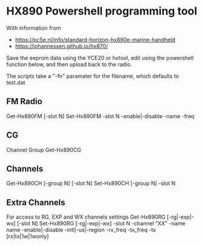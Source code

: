 # HX890 Powershell programming tool


With information from 
- https://pc5e.nl/info/standard-horizon-hx890e-marine-handheld
- https://johannessen.github.io/hx870/

Save the eeprom data using the YCE20 or hxtool, edit using the powershell function below, and then upload back to the radio.

The scripts take a "-fn" paramater for the filename, which defaults to test.dat

## FM Radio
Get-Hx890FM \[-slot N]
Set-Hx890FM -slot N -enable|-disable -name <name> -freq <frequance>

## CG
Channel Group
Get-Hx890CG

## Channels
Get-Hx890CH \[-group N] \[-slot N]
Set-Hx890CH \[-group N] -slot N

## Extra Channels
For access to RG, EXP and WX channels settings
Get-Hx890RG \[-rg|-exp|-wx] \[-slot N]
Set-Hx890RG \[-rg|-exp|-wx] -slot N -channel "XX" -name name -enable|-disable -intl|-us|-region -rx_freq <freq> -tx_freq <freq> -tx \[rx|tx|1w|1wonly]



